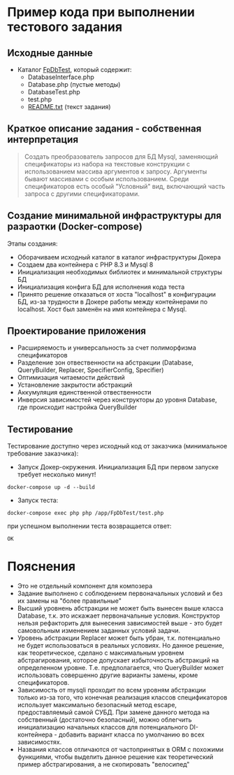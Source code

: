 # Пример кода при выполнении тестового задания

## Исходные данные
- Каталог [FpDbTest](FpDbTest), который содержит:
  - DatabaseInterface.php
  - Database.php (пустые методы)
  - DatabaseTest.php
  - test.php
  - [README.txt](FpDbTest/README.txt) (текст задания)

## Краткое описание задания - собственная интерпретация
> Создать преобразователь запросов для БД Mysql, заменяющий спецификаторы из набора на текстовые конструкции с использованием массива аргументов к запросу. Аргументы бывают массивами с особым использованием. Среди спецификаторов есть особый "Условный" вид, включающий часть запроса с другими спецификаторами.

## Создание минимальной инфраструктуры для разраотки (Docker-compose)
Этапы создания:
- Оборачиваем исходный каталог в каталог инфраструктуры Докера
- Создаем два контейнера с PHP 8.3 и Mysql 8
- Инициализация необходимых библиотек и минимальной структуры БД
- Инициализация конфига БД для исполнения кода теста
- Принято решение отказаться от хоста "localhost" в конфигурации БД, из-за трудности в Докере работы между контейнерами по localhost. Хост был заменён на имя контейнера с Mysql.

## Проектирование приложения
- Расширяемость и универсальность за счет полиморфизма спецификаторов
- Разделение зон отвественности на абстракции (Database, QueryBuilder, Replacer, SpecifierConfig, Specifier)
- Оптимизация читаемости действий
- Установление закрытости абстракций
- Аккумуляция единственной отвественности
- Инверсия зависимостей через конструкторы до уровня Database, где происходит настройка QueryBuilder

## Тестирование
Тестирование доступно через исходный код от заказчика (минимальное требование заказчика):
- Запуск Докер-окружения. Инициализация БД при первом запуске требует несколько минут!
```
docker-compose up -d --build
```
- Запуск теста:
```
docker-compose exec php php /app/FpDbTest/test.php
```
при успешном выполнении теста возвращается ответ:
```
OK
```

# Пояснения
- Это не отдельный компонент для композера
- Задание выполнено с соблюдением первоначальных условий и без их замены на "более правильные"
- Высший уровнень абстракции не может быть вынесен выше класса Database, т.к. это искажает первоначальные условия. Конструктор нельзя рефакторить для вынесения зависимостей выше - это будет самовольным изменением заданных условий задачи.
- Уровень абстракции Replacer может быть убран, т.к. потенциально не будет использоваться в реальных условиях. Но данное решение, как теоретическое, сделано с максимальным уровнем абстрагирования, которое допускает избыточность абстракций на определенном уровне. Т.е. предполагается, что QueryBuilder может использовать совершенно другие варианты замены, кроме спецификаторов.
- Зависимость от mysqli проходит по всем уровням абстракции только из-за того, что конечная реализация классов спецификаторов использует максимально безопасный метод escape, предоставляемый самой СУБД. При замене данного метода на собственный (достаточно безопасный), можно облегчить инициализацию начальных классов для потенциального DI-контейнера - добавить вариант класса по умолчанию во всех зависимостях.
- Названия классов отличаются от частопринятых в ORM с похожими функциями, чтобы выделить данное решение как теоретический пример абстрагирования, а не скопировать "велосипед"
